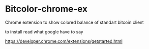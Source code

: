 Bitcolor-chrome-ex
==================

Chrome extension to show colored balance of standart bitcoin client

to install read what google have to say

https://developer.chrome.com/extensions/getstarted.html